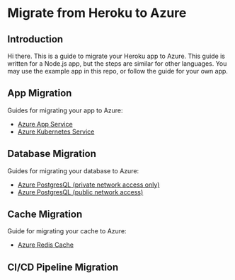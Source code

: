 # Migrate from Heroku to Azure

## Introduction

Hi there. This is a guide to migrate your Heroku app to Azure. This guide is written for a Node.js app, but the steps are similar for other languages. You may use the example app in this repo, or follow the guide for your own app.

## App Migration

Guides for migrating your app to Azure:

- [Azure App Service](./app.md)
- [Azure Kubernetes Service](./k8s.md)

## Database Migration

Guides for migrating your database to Azure:

- [Azure PostgresQL (private network access only)](./database-secure.md)
- [Azure PostgresQL (public network access)](./database-public.md)

## Cache Migration

Guide for migrating your cache to Azure:

- [Azure Redis Cache](./cache.md)

## CI/CD Pipeline Migration
